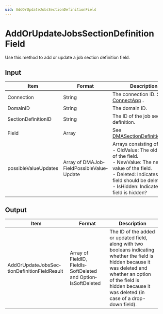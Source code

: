 ```yaml
---
uid: AddOrUpdateJobsSectionDefinitionField
---
```


# AddOrUpdateJobsSectionDefinitionField

Use this method to add or update a job section definition field.

## Input

| Item                 | Format                                    | Description                                                                                                                                                                                                                                                                                                                                                                                                                                                                              |
|----------------------|-------------------------------------------|------------------------------------------------------------------------------------------------------------------------------------------------------------------------------------------------------------------------------------------------------------------------------------------------------------------------------------------------------------------------------------------------------------------------------------------------------------------------------------------|
| Connection           | String                                    | The connection ID. See [ConnectApp](xref:ConnectApp) .                                                                                                                                                                                                                                                                                                                                                                                                                                     |
| DomainID             | String                                    | The domain ID.                                                                                                                                                                                                                                                                                                                                                                                                                                                                           |
| SectionDefinitionID  | String                                    | The ID of the job section definition.                                                                                                                                                                                                                                                                                                                                                                                                                                                    |
| Field                | Array                                     | See [DMASectionDefinitionField](xref:DMASectionDefinitionField).                                                                                                                                                                                                                                                                                                                                                                                                  |
| possibleValueUpdates | Array of DMAJob­FieldPossibleValue­Update | Arrays consisting of:<br> -  OldValue: The old value of the field.<br> -  NewValue: The new value of the field.<br> -  Deleted: Indicates if the field should be deleted.<br> -  IsHidden: Indicates if the field is hidden? |

## Output

| Item                                         | Format                                                         | Description                                                                                                                                                                                                                     |
|----------------------------------------------|----------------------------------------------------------------|---------------------------------------------------------------------------------------------------------------------------------------------------------------------------------------------------------------------------------|
| AddOrUpdateJobsSec­tionDefinitionFieldResult | Array of FieldID, FieldIs­SoftDeleted and Option­IsSoftDeleted | The ID of the added or updated field, along with two booleans indicating whether the field is hidden because it was deleted and whether an option of the field is hidden because it was deleted (in case of a drop-down field). |

